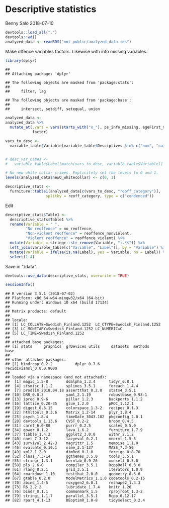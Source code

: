 Descriptive statistics
================
Benny Salo
2018-07-10

``` r
devtools::load_all(".")
devtools::wd()
analyzed_data <- readRDS("not_public/analyzed_data.rds")
```

Make offence variables factors. Likewise with info missing variables.

``` r
library(dplyr)
```

    ## 
    ## Attaching package: 'dplyr'

    ## The following objects are masked from 'package:stats':
    ## 
    ##     filter, lag

    ## The following objects are masked from 'package:base':
    ## 
    ##     intersect, setdiff, setequal, union

``` r
analyzed_data <-
analyzed_data %>% 
  mutate_at(.vars = vars(starts_with("o_"), ps_info_missing, ageFirst_missing),
            factor)
```

``` r
vars_to_desc <- 
  variable_table$Variable[variable_table$Desciptives %in% c("num", "cat")]


# desc_var_names <- 
#   variable_table$Label[match(vars_to_desc, variable_table$Variable)]

# No new white collar crimes. Explicitely set the levels to 0 and 1.
levels(analyzed_data$newO_whitecollar) <- c(0, 1)

descriptive_stats <- 
  furniture::table1(analyzed_data[c(vars_to_desc, "reoff_category")],
                  splitby = reoff_category, type = c("condenced"))
```

Edit

``` r
descriptive_stats$Table1 <-
  descriptive_stats$Table1 %>% 
  rename(Variable = " ",
         "No reoffence" = no_reoffence,
         "Non-violent reoffence" = reoffence_nonviolent,
         "Violent reoffence" = reoffence_violent) %>%
  mutate(Variable = stringr::str_remove(Variable, ":.*$")) %>% 
  left_join(variable_table[c("Variable", "Label")], by = "Variable") %>% 
  mutate(Variable = ifelse(is.na(Label), yes = Variable, no = Label)) %>%
  select(1:4)
```

Save in "/data".

``` r
devtools::use_data(descriptive_stats, overwrite = TRUE)
```

``` r
sessionInfo()
```

    ## R version 3.5.1 (2018-07-02)
    ## Platform: x86_64-w64-mingw32/x64 (64-bit)
    ## Running under: Windows 10 x64 (build 17134)
    ## 
    ## Matrix products: default
    ## 
    ## locale:
    ## [1] LC_COLLATE=Swedish_Finland.1252  LC_CTYPE=Swedish_Finland.1252   
    ## [3] LC_MONETARY=Swedish_Finland.1252 LC_NUMERIC=C                    
    ## [5] LC_TIME=Swedish_Finland.1252    
    ## 
    ## attached base packages:
    ## [1] stats     graphics  grDevices utils     datasets  methods   base     
    ## 
    ## other attached packages:
    ## [1] bindrcpp_0.2.2          dplyr_0.7.6             recidivismsl_0.0.0.9000
    ## 
    ## loaded via a namespace (and not attached):
    ##  [1] magic_1.5-8        ddalpha_1.3.4      tidyr_0.8.1       
    ##  [4] sfsmisc_1.1-2      splines_3.5.1      foreach_1.4.4     
    ##  [7] prodlim_2018.04.18 assertthat_0.2.0   stats4_3.5.1      
    ## [10] DRR_0.0.3          yaml_2.1.19        robustbase_0.93-1 
    ## [13] ipred_0.9-6        pillar_1.2.3       backports_1.1.2   
    ## [16] lattice_0.20-35    glue_1.2.0         pROC_1.12.1       
    ## [19] digest_0.6.15      colorspace_1.3-2   recipes_0.1.3     
    ## [22] htmltools_0.3.6    Matrix_1.2-14      plyr_1.8.4        
    ## [25] psych_1.8.4        timeDate_3043.102  pkgconfig_2.0.1   
    ## [28] devtools_1.13.6    CVST_0.2-2         broom_0.4.5       
    ## [31] caret_6.0-80       purrr_0.2.5        scales_0.5.0      
    ## [34] gower_0.1.2        lava_1.6.2         furniture_1.7.9   
    ## [37] tibble_1.4.2       ggplot2_3.0.0      withr_2.1.2       
    ## [40] nnet_7.3-12        lazyeval_0.2.1     mnormt_1.5-5      
    ## [43] survival_2.42-3    magrittr_1.5       memoise_1.1.0     
    ## [46] evaluate_0.10.1    nlme_3.1-137       MASS_7.3-50       
    ## [49] xml2_1.2.0         dimRed_0.1.0       foreign_0.8-70    
    ## [52] class_7.3-14       ggthemes_3.5.0     tools_3.5.1       
    ## [55] stringr_1.3.1      kernlab_0.9-26     munsell_0.5.0     
    ## [58] pls_2.6-0          compiler_3.5.1     RcppRoll_0.3.0    
    ## [61] rlang_0.2.1        grid_3.5.1         iterators_1.0.9   
    ## [64] rmarkdown_1.10     testthat_2.0.0     geometry_0.3-6    
    ## [67] gtable_0.2.0       ModelMetrics_1.1.0 codetools_0.2-15  
    ## [70] abind_1.4-5        roxygen2_6.0.1     reshape2_1.4.3    
    ## [73] R6_2.2.2           lubridate_1.7.4    knitr_1.20        
    ## [76] bindr_0.1.1        commonmark_1.5     rprojroot_1.3-2   
    ## [79] stringi_1.1.7      parallel_3.5.1     Rcpp_0.12.17      
    ## [82] rpart_4.1-13       DEoptimR_1.0-8     tidyselect_0.2.4
